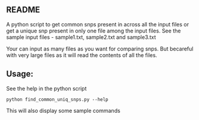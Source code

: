 ## README

A python script to get common snps present in across all the input files or get a unique snp present in only one file among the input files. See the sample input files - sample1.txt, sample2.txt and sample3.txt

Your can input as many files as you want for comparing snps. But becareful with very large files as it will read the contents of all the files.

## Usage:

See the help in the python script

```
python find_common_uniq_snps.py --help 
```

This will also display some sample commands


